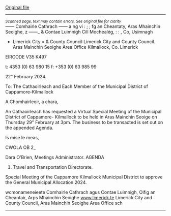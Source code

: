 [Original file](https://www.limerick.ie/sites/default/files/media/documents/2024-02/agenda-special-meeting-for-the-elected-members-of-the-municipal-district-of-cappamore-kilmallock-29th-february-2024.pdf)

---
*<small>Scanned page, text may contain errors. See original file for clarity</small>*  
_——_ Comhairle Cathrach —— a ng vi
: ; ; fg an Cheantaty, Aras Mhainchin Seoighe,
z ——_ & Contae Luimnigh Cill Mochealég,
: : , Co, Usimnagh
- Limerick City
= & County Council Limerick City and County Council.
Aras Mainchin Seoighe Area Office
Kilmallock,
Co. Limerick

EIRCODE V35 K497

t: 4353 (0) 63 980 15
f: +353 (0) 63 985 99

22" February 2024.

To: The Cathaoirleach and Each Member of the Municipal District of Cappamore-Kilmallock

A Chomhairleoir, a chara,

An Cathaoirleach has requested a Virtual Special Meeting of the Municipal District of Cappamore-
Kilmallock to be held in Aras Mainchin Seoige on Thursday 29" February at 3pm. The business to
be transacted is set out on the appended Agenda.

Is mise le meas,

CWOLA OB 2_

Dara O’Brien,
Meetings Administrator.
AGENDA
1. Travel and Transportation Directorate.

Special Meeting of the Cappamore Kilmallock Municipal District to approve the General
Municipal Allocation 2024.

wcmonameneieete
Comhairle Cathrach agus Contae Luimnigh, Oifig an Cheantair, Arps Mhainchin Seoighe www.limerick.te
Limerick City and County Council, Aras Mainchin Seoighe Area Office sch


---

